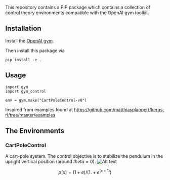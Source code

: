 This repository contains a PIP package which contains a collection of control theory environments compatible with the OpenAI gym toolkit.


## Installation

Install the [OpenAI gym](https://gym.openai.com/docs/).

Then install this package via

```
pip install -e .
```

## Usage

```
import gym
import gym_control

env = gym.make("CartPoleControl-v0")
```

Inspired from examples found at https://github.com/matthiasplappert/keras-rl/tree/master/examples


## The Environments

### CartPoleControl

A cart-pole system. The control objective is to stabilize the pendulum in the upright vertical position (around $theta=0$).
![Alt text](/img/cart-pole.svg?raw=true "Schematics of the cart-pole system")

$$p(x) = (1+e)/(1. + e^(x+1))$$


